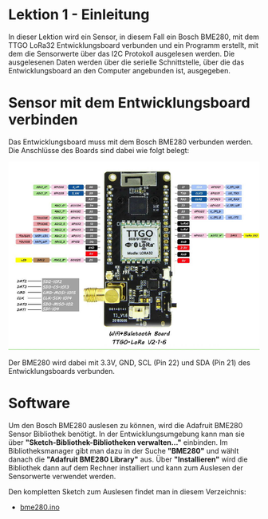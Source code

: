 # Lektion 1 - Einleitung

In dieser Lektion wird ein Sensor, in diesem Fall ein Bosch BME280, mit dem TTGO LoRa32 Entwicklungsboard verbunden und ein Programm erstellt, mit dem die Sensorwerte über das I2C Protokoll ausgelesen werden. Die ausgelesenen Daten werden über die serielle Schnittstelle, über die das Entwicklungsboard an den Computer angebunden ist, ausgegeben.

# Sensor mit dem Entwicklungsboard verbinden

Das Entwicklungsboard muss mit dem Bosch BME280 verbunden werden. Die Anschlüsse des Boards sind dabei wie folgt belegt:

![TTGO LoRa32 v2.1](./Bilder/ttgo-lora32-v21-pinout.jpg)

Der BME280 wird dabei mit 3.3V, GND, SCL (Pin 22) und SDA (Pin 21) des Entwicklungsboards verbunden.

# Software

Um den Bosch BME280 auslesen zu können, wird die Adafruit BME280 Sensor Bibliothek benötigt. In der Entwicklungsumgebung kann man sie über **"Sketch-Bibliothek-Bibliotheken verwalten..."** einbinden. Im Bibliotheksmanager gibt man dazu in der Suche **"BME280"** und wählt danach die **"Adafruit BME280 Library"** aus. Über **"Installieren"** wird die Bibliothek dann auf dem Rechner installiert und kann zum Auslesen der Sensorwerte verwendet werden.

Den kompletten Sketch zum Auslesen findet man in diesem Verzeichnis:

* [bme280.ino](bme280.ino)

